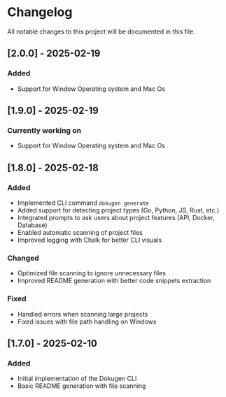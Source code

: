 # Changelog

All notable changes to this project will be documented in this file.

## [2.0.0] - 2025-02-19
### Added
- Support for Window Operating system and Mac Os

## [1.9.0] - 2025-02-19
### Currently working on
- Support for Window Operating system and Mac Os

## [1.8.0] - 2025-02-18
### Added
- Implemented CLI command `dokugen generate`
- Added support for detecting project types (Go, Python, JS, Rust, etc.)
- Integrated prompts to ask users about project features (API, Docker, Database)
- Enabled automatic scanning of project files
- Improved logging with Chalk for better CLI visuals

### Changed
- Optimized file scanning to ignore unnecessary files
- Improved README generation with better code snippets extraction

### Fixed
- Handled errors when scanning large projects
- Fixed issues with file path handling on Windows

## [1.7.0] - 2025-02-10
### Added
- Initial implementation of the Dokugen CLI
- Basic README generation with file scanning

